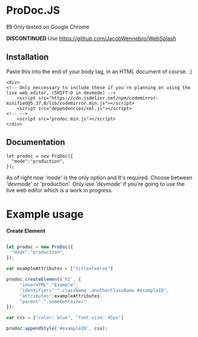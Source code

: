 # ProDoc.JS
**(!)** Only tested on Google Chrome

**DISCONTINUED** Use https://github.com/JacobWennebro/WebSplash

## Installation
Paste this into the end of your body tag, in an HTML document of course. :)
```
<div> 
<!-- Only neccessary to include these if you're planning on using the live web editor, (SHIFT-D in devmode) -->
    <script src="https://cdn.jsdelivr.net/npm/codemirror-minified@5.37.0/lib/codemirror.min.js"></script>
    <script src="dependencies/xml.js"></script>
<!-- -->
    <script src="prodoc.min.js"></script>
</div>
```

## Documentation

```
let prodoc = new ProDoc({
  "mode":"production",
});
```
As of right now *'mode'* is the only option and It's required. Choose between *'devmode'* or 'production'. Only use *'devmode'* if you're going to use the live web editor which is a work in progress.

# Example usage

**Create Element**
```javascript

let prodoc = new ProDoc({
  "mode":"production",
});

var exampleAttributes = ["title=leeroy"]

prodoc.createElement('h1', {
     "innerHTML":"Example",
     "identifiers":".className .anotherClassName #exampleID",
     "attributes":exampleAttributes,
     "parent":".someContainer"
});

var css = ["color: blue", "font-size: 45px"]

prodoc.appendStyle('#exampleID', css);

```
